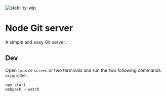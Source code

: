 ![stability-wip](https://img.shields.io/badge/stability-work_in_progress-lightgrey.svg)

# Node Git server

A simple and easy Git server.

## Dev

Open `tmux` or `screen` or two terminals and run the two following commands in parallell:

```
npm start
webpack --watch
```
